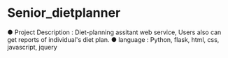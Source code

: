 # Senior_dietplanner

● Project Description : Diet-planning assitant web service, Users also can get reports of individual's diet plan.
● language : Python, flask, html, css, javascript, jquery
